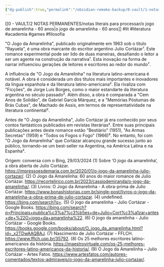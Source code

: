 ```yaml
---
{"dg-publish":true,"permalink":"/obsidian-remake-backup/0-vault/1-notas-literais/elit/o-jogo-de-amarelinha-60-anos-1/","tags":["lit","literatura","academia","games","filosofia"],"dgHomeLink":true,"dgShowLocalGraph":true,"dgShowFileTree":true,"dgEnableSearch":true,"noteIcon":""}
---
```


[[0 - VAULT/2 NOTAS PERMANENTES/notas literais para processar/o jogo de amarelinha - 60 anos\|o jogo de amarelinha - 60 anos]]
#lit #literatura #academia #games #filosofia

"O Jogo da Amarelinha", publicado originalmente em 1963 sob o título "Rayuela", é uma obra marcante do escritor argentino Julio Cortázar¹. Este romance experimental pode ser lido de duas maneiras, desafiando o leitor a ser um agente na construção da narrativa¹. Esta inovação na forma de narrar influenciou gerações de leitores e escritores ao redor do mundo⁷.

A influência de "O Jogo da Amarelinha" na literatura latino-americana é notável. A obra é considerada um dos títulos mais importantes e inovadores da língua espanhola e da literatura latino-americana². Ela rivaliza com "Ficções", de Jorge Luis Borges, como o maior estandarte da literatura argentina no século passado². Além disso, a obra é comparada a "Cem Anos de Solidão", de Gabriel García Márquez, e a "Memórias Póstumas de Brás Cubas", de Machado de Assis, em termos de representatividade na literatura continental².

Antes de "O Jogo da Amarelinha", Julio Cortázar já era conhecido por seus contos fantásticos publicados em revistas literárias². Entre suas principais publicações antes deste romance estão "Bestiário" (1951), "As Armas Secretas" (1959) e "Todos os Fogos o Fogo" (1966)⁹. No entanto, foi com "O Jogo da Amarelinha" que Cortázar alcançou grande sucesso junto ao público, tornando-se um best-seller na Argentina, na América Latina e na Espanha².

Origem: conversa com o Bing, 29/03/2024
(1) Sobre ‘O jogo da amarelinha’, a obra aberta de Julio Cortázar. https://impressoesdemaria.com.br/2020/01/o-jogo-da-amarelinha-julio-cortazar/.
(2) O Jogo da Amarelinha: 60 anos do maior romance de Julio Cortázar. https://recortelirico.com.br/2023/cassiodemiranda/o-jogo-da-amarelinha/.
(3) Livros: O Jogo da Amarelinha - A obra-prima de Julio Cortázar. https://www.bonashistorias.com.br/single-post/livros-o-jogo-da-amarelinha-a-obra-prima-de-julio-cortazar.
(4) undefined. https://bing.com/search?q=.
(5) O jogo da amarelinha - Julio Cortázar - Google Books. https://bing.com/search?q=Principais+publica%c3%a7%c3%b5es+de+Julio+Cort%c3%a1zar+antes+de+%22O+jogo+da+amarelinha%22.
(6) O jogo da amarelinha - Julio Cortázar - Google Books. https://books.google.com/books/about/O_jogo_da_amarelinha.html?id=_x2TDwAAQBAJ.
(7) Nascimento de Julio Cortázar - FFLCH. https://www.fflch.usp.br/35792.
(8) Os 25 melhores escritores latino-americanos da história. https://maestrovirtuale.com/os-25-melhores-escritores-latino-americanos-da-historia/.
(9) O Jogo da Amarelinha – Julio Cortázar – Artes Fatos. https://www.artesfatos.com/autores-comentados/textos-admiraveis/o-jogo-da-amarelinha-julio-cortazar/.